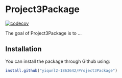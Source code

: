 
# Project3Package

<!-- badges: start -->
[![codecov](https://codecov.io/gh/yiqunl2-1863642/Project3Package/branch/master/graph/badge.svg?token=TDS5I240GD)](https://codecov.io/gh/yiqunl2-1863642/Project3Package)
<!-- badges: end -->

The goal of Project3Package is to ...

## Installation

You can install the package through Github using:

``` r
install.github("yiqunl2-1863642/Project3Package")
```


